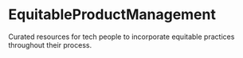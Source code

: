 # EquitableProductManagement
Curated resources for tech people to incorporate equitable practices throughout their process. 
